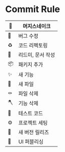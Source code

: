 # Commit Rule

| 🔀    | 머지스네이크      |
| ---- | ----------------- |
| 🐛    | 버그 수정         |
| ♻️    | 코드 리펙토링     |
| 📄    | 리드미, 문서 작성 |
| 📦    | 패키지 추가       |
| ✨    | 새 기능           |
| 🌱    | 새 파일           |
| ⚰️    | 파일 삭제         |
| 🪓    | 기능 삭제         |
| 🧪    | 테스트 코드       |
| ⚙️    | 프로젝트 세팅     |
| 🚀    | 새 버전 릴리즈    |
| 🎨    | UI 퍼블리싱       |